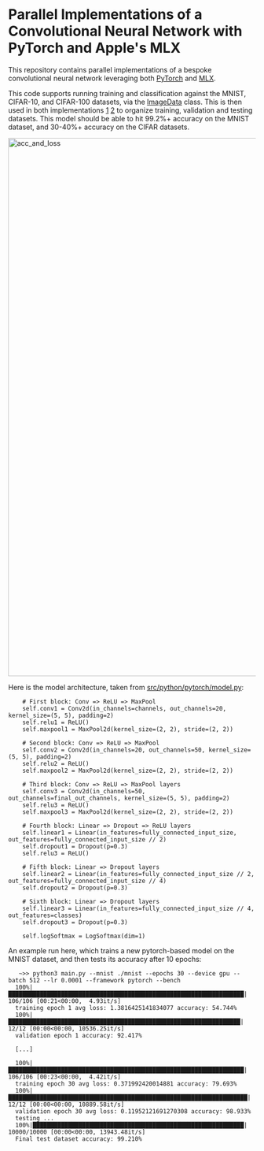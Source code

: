 # Parallel Implementations of a Convolutional Neural Network with PyTorch and Apple's MLX

This repository contains parallel implementations of a bespoke convolutional neural network leveraging both [PyTorch](https://pytorch.org/docs/stable/index.html) and [MLX](https://ml-explore.github.io/mlx/build/html/index.html).

This code supports running training and classification against the MNIST, CIFAR-10, and CIFAR-100 datasets, via the [ImageData](https://github.com/mikecvet/cnn/blob/main/src/python/imagedata.py) class. This is then used in both implementations [1](https://github.com/mikecvet/cnn/tree/main/src/python/pytorch) [2](https://github.com/mikecvet/cnn/tree/main/src/python/mlx) to organize training, validation and testing datasets. This model should be able to hit 99.2%+ accuracy on the MNIST dataset, and 30-40%+ accuracy on the CIFAR datasets.

<img width="1093" alt="acc_and_loss" src="https://github.com/mikecvet/cnn/assets/275631/35f965e8-b441-433a-a95f-30ff8bf4e8d0">

Here is the model architecture, taken from [src/python/pytorch/model.py](https://github.com/mikecvet/cnn/blob/main/src/python/pytorch/model.py): 

```
    # First block: Conv => ReLU => MaxPool
    self.conv1 = Conv2d(in_channels=channels, out_channels=20, kernel_size=(5, 5), padding=2)
    self.relu1 = ReLU()
    self.maxpool1 = MaxPool2d(kernel_size=(2, 2), stride=(2, 2))

    # Second block: Conv => ReLU => MaxPool
    self.conv2 = Conv2d(in_channels=20, out_channels=50, kernel_size=(5, 5), padding=2)
    self.relu2 = ReLU()
    self.maxpool2 = MaxPool2d(kernel_size=(2, 2), stride=(2, 2))

    # Third block: Conv => ReLU => MaxPool layers
    self.conv3 = Conv2d(in_channels=50, out_channels=final_out_channels, kernel_size=(5, 5), padding=2)
    self.relu3 = ReLU()
    self.maxpool3 = MaxPool2d(kernel_size=(2, 2), stride=(2, 2))

    # Fourth block: Linear => Dropout => ReLU layers
    self.linear1 = Linear(in_features=fully_connected_input_size, out_features=fully_connected_input_size // 2)
    self.dropout1 = Dropout(p=0.3)
    self.relu3 = ReLU()

    # Fifth block: Linear => Dropout layers
    self.linear2 = Linear(in_features=fully_connected_input_size // 2, out_features=fully_connected_input_size // 4)
    self.dropout2 = Dropout(p=0.3)

    # Sixth block: Linear => Dropout layers
    self.linear3 = Linear(in_features=fully_connected_input_size // 4, out_features=classes)
    self.dropout3 = Dropout(p=0.3)

    self.logSoftmax = LogSoftmax(dim=1)
```

An example run here, which trains a new pytorch-based model on the MNIST dataset, and then tests its accuracy after 10 epochs:
```
   ~>> python3 main.py --mnist ./mnist --epochs 30 --device gpu --batch 512 --lr 0.0001 --framework pytorch --bench
  100%|███████████████████████████████████████████████████████████████████| 106/106 [00:21<00:00,  4.93it/s]
  training epoch 1 avg loss: 1.3816425141834077 accuracy: 54.744%
  100%|██████████████████████████████████████████████████████████████████| 12/12 [00:00<00:00, 10536.25it/s]
  validation epoch 1 accuracy: 92.417%

  [...]

  100%|███████████████████████████████████████████████████████████████████| 106/106 [00:23<00:00,  4.42it/s]
  training epoch 30 avg loss: 0.371992420014881 accuracy: 79.693%
  100%|████████████████████████████████████████████████████████████████████| 12/12 [00:00<00:00, 10889.58it/s]
  validation epoch 30 avg loss: 0.11952121691270308 accuracy: 98.933%
  testing ...
  100%|████████████████████████████████████████████████████████████| 10000/10000 [00:00<00:00, 13943.48it/s]
  Final test dataset accuracy: 99.210%
```
